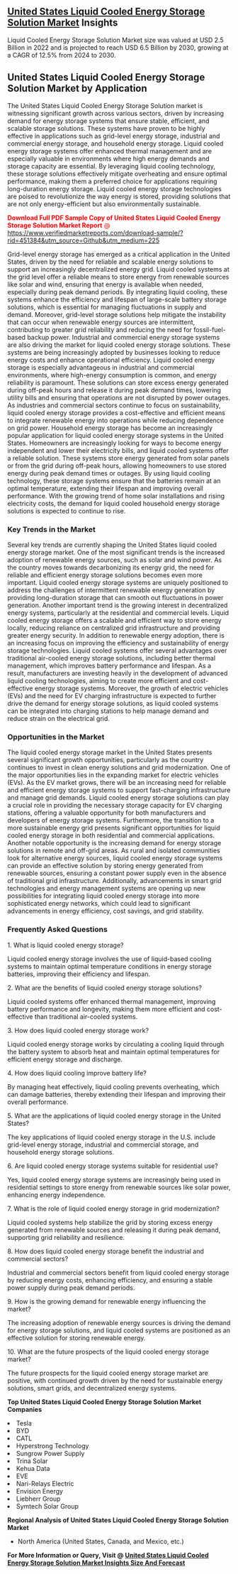 <h2><a href="https://www.verifiedmarketreports.com/download-sample/?rid=451384&amp;utm_source=Github&amp;utm_medium=225" target="_blank">United States Liquid Cooled Energy Storage Solution Market</a> Insights</h2><p>Liquid Cooled Energy Storage Solution Market size was valued at USD 2.5 Billion in 2022 and is projected to reach USD 6.5 Billion by 2030, growing at a CAGR of 12.5% from 2024 to 2030.</p><p><div> <h2>United States Liquid Cooled Energy Storage Solution Market by Application</h2> The United States Liquid Cooled Energy Storage Solution market is witnessing significant growth across various sectors, driven by increasing demand for energy storage systems that ensure stable, efficient, and scalable storage solutions. These systems have proven to be highly effective in applications such as grid-level energy storage, industrial and commercial energy storage, and household energy storage. Liquid cooled energy storage systems offer enhanced thermal management and are especially valuable in environments where high energy demands and storage capacity are essential. By leveraging liquid cooling technology, these storage solutions effectively mitigate overheating and ensure optimal performance, making them a preferred choice for applications requiring long-duration energy storage. Liquid cooled energy storage technologies are poised to revolutionize the way energy is stored, providing solutions that are not only energy-efficient but also environmentally sustainable. <p><p><span class=""><span style="color: #ff0000;"><strong>Download Full PDF Sample Copy of United States Liquid Cooled Energy Storage Solution Market Report</strong> @ </span><a href="https://www.verifiedmarketreports.com/download-sample/?rid=451384&amp;utm_source=Github&amp;utm_medium=225" target="_blank">https://www.verifiedmarketreports.com/download-sample/?rid=451384&amp;utm_source=Github&amp;utm_medium=225</a></span></p></p> Grid-level energy storage has emerged as a critical application in the United States, driven by the need for reliable and scalable energy solutions to support an increasingly decentralized energy grid. Liquid cooled systems at the grid level offer a reliable means to store energy from renewable sources like solar and wind, ensuring that energy is available when needed, especially during peak demand periods. By integrating liquid cooling, these systems enhance the efficiency and lifespan of large-scale battery storage solutions, which is essential for managing fluctuations in supply and demand. Moreover, grid-level storage solutions help mitigate the instability that can occur when renewable energy sources are intermittent, contributing to greater grid reliability and reducing the need for fossil-fuel-based backup power. Industrial and commercial energy storage systems are also driving the market for liquid cooled energy storage solutions. These systems are being increasingly adopted by businesses looking to reduce energy costs and enhance operational efficiency. Liquid cooled energy storage is especially advantageous in industrial and commercial environments, where high-energy consumption is common, and energy reliability is paramount. These solutions can store excess energy generated during off-peak hours and release it during peak demand times, lowering utility bills and ensuring that operations are not disrupted by power outages. As industries and commercial sectors continue to focus on sustainability, liquid cooled energy storage provides a cost-effective and efficient means to integrate renewable energy into operations while reducing dependence on grid power. Household energy storage has become an increasingly popular application for liquid cooled energy storage systems in the United States. Homeowners are increasingly looking for ways to become energy independent and lower their electricity bills, and liquid cooled systems offer a reliable solution. These systems store energy generated from solar panels or from the grid during off-peak hours, allowing homeowners to use stored energy during peak demand times or outages. By using liquid cooling technology, these storage systems ensure that the batteries remain at an optimal temperature, extending their lifespan and improving overall performance. With the growing trend of home solar installations and rising electricity costs, the demand for liquid cooled household energy storage solutions is expected to continue to rise. <h3>Key Trends in the Market</h3> Several key trends are currently shaping the United States liquid cooled energy storage market. One of the most significant trends is the increased adoption of renewable energy sources, such as solar and wind power. As the country moves towards decarbonizing its energy grid, the need for reliable and efficient energy storage solutions becomes even more important. Liquid cooled energy storage systems are uniquely positioned to address the challenges of intermittent renewable energy generation by providing long-duration storage that can smooth out fluctuations in power generation. Another important trend is the growing interest in decentralized energy systems, particularly at the residential and commercial levels. Liquid cooled energy storage offers a scalable and efficient way to store energy locally, reducing reliance on centralized grid infrastructure and providing greater energy security. In addition to renewable energy adoption, there is an increasing focus on improving the efficiency and sustainability of energy storage technologies. Liquid cooled systems offer several advantages over traditional air-cooled energy storage solutions, including better thermal management, which improves battery performance and lifespan. As a result, manufacturers are investing heavily in the development of advanced liquid cooling technologies, aiming to create more efficient and cost-effective energy storage systems. Moreover, the growth of electric vehicles (EVs) and the need for EV charging infrastructure is expected to further drive the demand for energy storage solutions, as liquid cooled systems can be integrated into charging stations to help manage demand and reduce strain on the electrical grid. <h3>Opportunities in the Market</h3> The liquid cooled energy storage market in the United States presents several significant growth opportunities, particularly as the country continues to invest in clean energy solutions and grid modernization. One of the major opportunities lies in the expanding market for electric vehicles (EVs). As the EV market grows, there will be an increasing need for reliable and efficient energy storage systems to support fast-charging infrastructure and manage grid demands. Liquid cooled energy storage solutions can play a crucial role in providing the necessary storage capacity for EV charging stations, offering a valuable opportunity for both manufacturers and developers of energy storage systems. Furthermore, the transition to a more sustainable energy grid presents significant opportunities for liquid cooled energy storage in both residential and commercial applications. Another notable opportunity is the increasing demand for energy storage solutions in remote and off-grid areas. As rural and isolated communities look for alternative energy sources, liquid cooled energy storage systems can provide an effective solution by storing energy generated from renewable sources, ensuring a constant power supply even in the absence of traditional grid infrastructure. Additionally, advancements in smart grid technologies and energy management systems are opening up new possibilities for integrating liquid cooled energy storage into more sophisticated energy networks, which could lead to significant advancements in energy efficiency, cost savings, and grid stability. <h3>Frequently Asked Questions</h3> <p>1. What is liquid cooled energy storage?</p> <p>Liquid cooled energy storage involves the use of liquid-based cooling systems to maintain optimal temperature conditions in energy storage batteries, improving their efficiency and lifespan.</p> <p>2. What are the benefits of liquid cooled energy storage solutions?</p> <p>Liquid cooled systems offer enhanced thermal management, improving battery performance and longevity, making them more efficient and cost-effective than traditional air-cooled systems.</p> <p>3. How does liquid cooled energy storage work?</p> <p>Liquid cooled energy storage works by circulating a cooling liquid through the battery system to absorb heat and maintain optimal temperatures for efficient energy storage and discharge.</p> <p>4. How does liquid cooling improve battery life?</p> <p>By managing heat effectively, liquid cooling prevents overheating, which can damage batteries, thereby extending their lifespan and improving their overall performance.</p> <p>5. What are the applications of liquid cooled energy storage in the United States?</p> <p>The key applications of liquid cooled energy storage in the U.S. include grid-level energy storage, industrial and commercial storage, and household energy storage solutions.</p> <p>6. Are liquid cooled energy storage systems suitable for residential use?</p> <p>Yes, liquid cooled energy storage systems are increasingly being used in residential settings to store energy from renewable sources like solar power, enhancing energy independence.</p> <p>7. What is the role of liquid cooled energy storage in grid modernization?</p> <p>Liquid cooled systems help stabilize the grid by storing excess energy generated from renewable sources and releasing it during peak demand, supporting grid reliability and resilience.</p> <p>8. How does liquid cooled energy storage benefit the industrial and commercial sectors?</p> <p>Industrial and commercial sectors benefit from liquid cooled energy storage by reducing energy costs, enhancing efficiency, and ensuring a stable power supply during peak demand periods.</p> <p>9. How is the growing demand for renewable energy influencing the market?</p> <p>The increasing adoption of renewable energy sources is driving the demand for energy storage solutions, and liquid cooled systems are positioned as an effective solution for storing renewable energy.</p> <p>10. What are the future prospects of the liquid cooled energy storage market?</p> <p>The future prospects for the liquid cooled energy storage market are positive, with continued growth driven by the need for sustainable energy solutions, smart grids, and decentralized energy systems.</p> </div></p><p><strong>Top United States Liquid Cooled Energy Storage Solution Market Companies</strong></p><div data-test-id=""><p><li>Tesla</li><li> BYD</li><li> CATL</li><li> Hyperstrong Technology</li><li> Sungrow Power Supply</li><li> Trina Solar</li><li> Kehua Data</li><li> EVE</li><li> Nari-Relays Electric</li><li> Envision Energy</li><li> Liebherr Group</li><li> Symtech Solar Group</li></p><div><strong>Regional Analysis of&nbsp;United States Liquid Cooled Energy Storage Solution Market</strong></div><ul><li dir="ltr"><p dir="ltr">North America&nbsp;(United States, Canada, and Mexico, etc.)</p></li></ul><p><strong>For More Information or Query, Visit @&nbsp;</strong><strong><a href="https://www.verifiedmarketreports.com/product/liquid-cooled-energy-storage-solution-market/?utm_source=Github&amp;utm_medium=225" target="_blank">United States Liquid Cooled Energy Storage Solution Market Insights Size And Forecast</a></strong></p></div>
